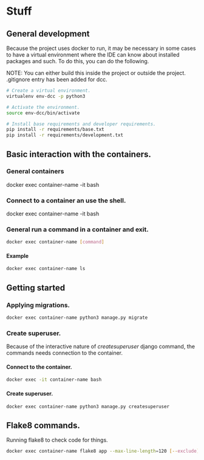 # Stuff


## General development

Because the project uses docker to run, it may be necessary in some cases to have a virtual environment where the IDE can know about installed packages and such. To do this, you can do the following.

NOTE: You can either build this inside the project or outside the project. .gitignore entry has been added for dcc.

```sh
# Create a virtual environment.
virtualenv env-dcc -p python3

# Activate the environment.
source env-dcc/bin/activate

# Install base requirements and developer requirements.
pip install -r requirements/base.txt
pip install -r requirements/development.txt
```

## Basic interaction with the containers.

### General containers

docker exec container-name -it bash

### Connect to a container an use the shell.

docker exec container-name -it bash

### General run a command in a container and exit.

```sh
docker exec container-name [command]
```

#### Example

```sh
docker exec container-name ls
```


## Getting started

### Applying migrations.

```sh
docker exec container-name python3 manage.py migrate
```

### Create superuser.

Because of the interactive nature of *createsuperuser* django command, the commands needs connection to the container.

#### Connect to the container.
```sh
docker exec -it container-name bash
```

#### Create superuser.

```sh
docker exec container-name python3 manage.py createsuperuser
```

## Flake8 commands.

Running flake8 to check code for things.

```sh
docker exec container-name flake8 app --max-line-length=120 [--exclude] [directory/to/exclude]
```
